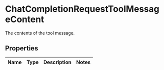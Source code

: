 

# ChatCompletionRequestToolMessageContent

The contents of the tool message.

## Properties

| Name | Type | Description | Notes |
|------------ | ------------- | ------------- | -------------|



